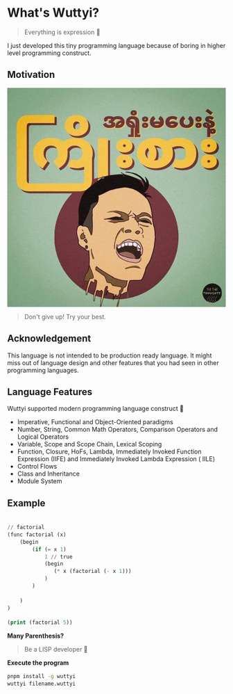 # What's Wuttyi?

> Everything is expression 👻

I just developed this tiny programming language because of boring in higher level programming construct.

## Motivation

<img src="docs/public/banana.jpg" align="center">

> Don't give up! Try your best.

## Acknowledgement

This language is not intended to be production ready language. It might miss out of language design and other features
that you had seen in other programming languages.

## Language Features

Wuttyi supported modern programming language construct :tada:

- Imperative, Functional and Object-Oriented paradigms
- Number, String, Common Math Operators, Comparison Operators and Logical Operators
- Variable, Scope and Scope Chain, Lexical Scoping
- Function, Closure, HoFs, Lambda, Immediately Invoked Function Expression (IIFE)  and Immediately Invoked Lambda
  Expression (
  IILE)
- Control Flows
- Class and Inheritance
- Module System

## Example

```lisp

// factorial
(func factorial (x)
    (begin
        (if (= x 1)
            1 // true
            (begin
               (* x (factorial (- x 1)))
            )
        )

    )
)

(print (factorial 5))
```

**Many Parenthesis?**
> Be a LISP developer 👻

**Execute the program**

```bash
pnpm install -g wuttyi
wuttyi filename.wuttyi
```
